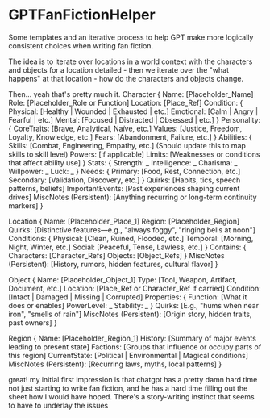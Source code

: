 # GPTFanFictionHelper
Some templates and an iterative process to help GPT make more logically consistent choices when writing fan fiction. 

The idea is to iterate over locations in a world context with the characters and objects for a location detailed - 
then we iterate over the "what happens" at that location - how do the characters and objects change. 

Then... yeah that's pretty much it. 
Character {
    Name: [Placeholder_Name]
    Role: [Placeholder_Role or Function]
    Location: [Place_Ref]
    Condition: {
        Physical: [Healthy | Wounded | Exhausted | etc.]
        Emotional: [Calm | Angry | Fearful | etc.]
        Mental: [Focused | Distracted | Obsessed | etc.]
    }
    Personality: {
        CoreTraits: [Brave, Analytical, Naïve, etc.]
        Values: [Justice, Freedom, Loyalty, Knowledge, etc.]
        Fears: [Abandonment, Failure, etc.]
    }
    Abilities: {
        Skills: [Combat, Engineering, Empathy, etc.] (Should update this to map skills to skill level)
        Powers: [if applicable]
        Limits: [Weaknesses or conditions that affect ability use]
    }
    Stats: {
        Strength: _
        Intelligence: _
        Charisma: _
        Willpower: _
        Luck: _
    }
    Needs: {
        Primary: [Food, Rest, Connection, etc.]
        Secondary: [Validation, Discovery, etc.]
    }
    Quirks: [Habits, tics, speech patterns, beliefs]
    ImportantEvents: [Past experiences shaping current drives]
    MiscNotes (Persistent): [Anything recurring or long-term continuity markers]
}



Location {
    Name: [Placeholder_Place_1]
    Region: [Placeholder_Region]
    Quirks: [Distinctive features—e.g., "always foggy", "ringing bells at noon"]
    Conditions: {
        Physical: [Clean, Ruined, Flooded, etc.]
        Temporal: [Morning, Night, Winter, etc.]
        Social: [Peaceful, Tense, Lawless, etc.]
    }
    Contains: {
        Characters: [Character_Refs]
        Objects: [Object_Refs]
    }
    MiscNotes (Persistent): [History, rumors, hidden features, cultural flavor]
}


Object {
    Name: [Placeholder_Object_1]
    Type: [Tool, Weapon, Artifact, Document, etc.]
    Location: [Place_Ref or Character_Ref if carried]
    Condition: [Intact | Damaged | Missing | Corrupted]
    Properties: {
        Function: [What it does or enables]
        PowerLevel: _
        Stability: _
    }
    Quirks: [E.g., "hums when near iron", "smells of rain"]
    MiscNotes (Persistent): [Origin story, hidden traits, past owners]
}


Region {
    Name: [Placeholder_Region_1]
    History: [Summary of major events leading to present state]
    Factions: [Groups that influence or occupy parts of this region]
    CurrentState: [Political | Environmental | Magical conditions]
    MiscNotes (Persistent): [Recurring laws, myths, local patterns]
}



great! my initial first impression is that chatgpt has a pretty damn hard time not just starting to write fan fiction, and he has a hard time filling out the sheet how I would have hoped. 
There's a story-writing instinct that seems to have to underlay the issues 
